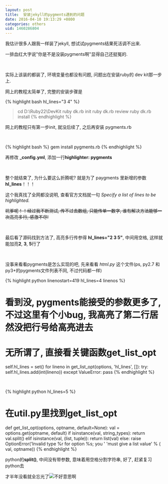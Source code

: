 ```yaml
---
layout: post
title:  安装jekyll的pygments遇到的问题
date: 2016-04-10 19:13:29 +0800
categories: others
uid: 1460286804
---
```

我估计很多人跟我一样装了jekyll, 想试试pygments结果死活调不出来.

一排血红大字说"你是不是没装pygments啊"显得自己还挺冤的.

<br>

实际上该装的都装了, 环境变量也都没有问题, 问题出在安装ruby的 dev kit那一步上.

网上的教程太简单了, 完整的安装步骤是


{% highlight bash  hl_lines="3 4" %}
> cd D:\Ruby22\DevKit
> ruby dk.rb init
> ruby dk.rb review
> ruby dk.rb install
{% endhighlight %}

网上的教程只有第一步init, 就没后续了, 之后再安装 pygments.rb

<br>

{% highlight bash %}
gem install pygments.rb
{% endhighlight %}

再修改 **_config.yml**, 添加一行**highlighter: pygments**

<br>

整个就结束了, 为什么要这么折腾呢? 就是为了 paygments 里新增的参数 **hl_lines**！！！

这个我真找了全网都没说明, 查看官方文档就一句 *Specify a list of lines to be highlighted.*

<del>坑爹呢！！经过我不断测试, 传不过去数组, 只能传单一数字, 谁有解决方法能够一次高亮多行, 感激不尽!</del>

<br>

最后看了源码找到方法了, 高亮多行传参得 **hl_lines="2 3 5"**, 中间用空格, 这样就能加亮**2**, **3**, **5**行了

<br>

没事来看看pygments是怎么实现的吧, 先来看看 *html.py* 这个文件(ps, py2.7 和 py3+的pygments文件列表不同, 不过代码都一样)

{% highlight python linenostart=419 hl_lines=4 linenos %}
# 看到没, pygments能接受的参数更多了, 不过这里有个小bug, 我高亮了第二行居然没把行号给高亮进去
# 无所谓了, 直接看关键函数get_list_opt
self.hl_lines = set()
        for lineno in get_list_opt(options, 'hl_lines', []):
            try:
                self.hl_lines.add(int(lineno))
            except ValueError:
                pass
{% endhighlight %}

<br>

{% highlight python hl_lines=5 %}
# 在util.py里找到get_list_opt
def get_list_opt(options, optname, default=None):
    val = options.get(optname, default)
    if isinstance(val, string_types):
        return val.split()
    elif isinstance(val, (list, tuple)):
        return list(val)
    else:
        raise OptionError('Invalid type %r for option %s; you '
                          'must give a list value' % (
                              val, optname))
{% endhighlight %}

python的**split()**, 中间没有带参数, 意味着用空格分割字符串, 好了, 赶紧复习python去

才半年没看就全忘光了![不好意思啊](http://ww1.sinaimg.cn/small/6ff2374djw1f2t9snmgfdg202i01yq37.gif)